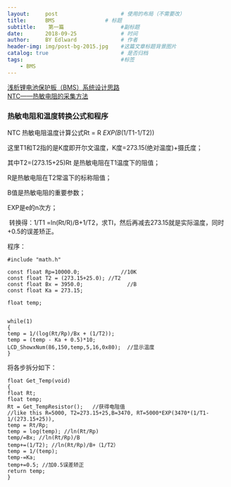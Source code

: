 ```yaml
---
layout:     post                    # 使用的布局（不需要改）
title:      BMS                # 标题 
subtitle:    第一篇                  #副标题
date:       2018-09-25              # 时间
author:     BY Edlward              # 作者
header-img: img/post-bg-2015.jpg    #这篇文章标题背景图片
catalog: true                       # 是否归档
tags:                               #标签
    - BMS
---
```


[浅析锂电池保护板（BMS）系统设计思路](https://www.cnblogs.com/han-bing/p/9045812.html)  
[NTC——热敏电阻的采集方法](https://blog.csdn.net/u014470361/article/details/82315699)  

### 热敏电阻和温度转换公式和程序

NTC 热敏电阻温度计算公式Rt = R *EXP(B*(1/T1-1/T2))

这里T1和T2指的是K度即开尔文温度，K度=273.15(绝对温度)+摄氏度；

其中T2=(273.15+25)Rt 是热敏电阻在T1温度下的阻值；

R是热敏电阻在T2常温下的标称阻值；

B值是热敏电阻的重要参数；

EXP是e的n次方； 

 转换得：1/T1 =ln(Rt/R)/B+1/T2，求TI，然后再减去273.15就是实际温度，同时+0.5的误差矫正。



程序：
```
#include "math.h"

const float Rp=10000.0;             //10K
const float T2 = (273.15+25.0); //T2
const float Bx = 3950.0;              //B
const float Ka = 273.15;

float temp;


while(1)
{
temp = 1/(log(Rt/Rp)/Bx + (1/T2));
temp = (temp - Ka + 0.5)*10;
LCD_ShowxNum(86,150,temp,5,16,0x80);  //显示温度
}
```


将各步拆分如下：
```
float Get_Temp(void)
{
float Rt;
float temp;
Rt = Get_TempResistor();   //获得电阻值
//like this R=5000, T2=273.15+25,B=3470, RT=5000*EXP(3470*(1/T1-1/(273.15+25)),  
temp = Rt/Rp;
temp = log(temp); //ln(Rt/Rp)
temp/=Bx; //ln(Rt/Rp)/B
temp+=(1/T2); //ln(Rt/Rp)/B+（1/T2）
temp = 1/(temp);
temp-=Ka;
temp+=0.5; //加0.5误差矫正
return temp;
} 
```
